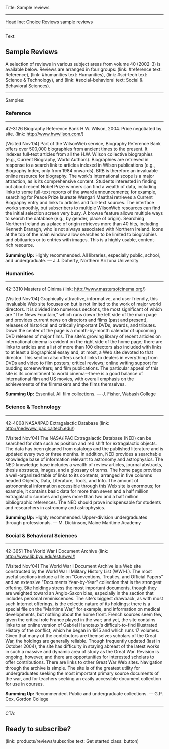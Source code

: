 Title: Sample reviews

----

Headline: Choice Reviews sample reviews

----

Text:

## Sample Reviews

A selection of reviews in various subject areas from volume 40 (2002–3) is available below. Reviews are arranged in four groups: (link: #reference text: Reference), (link: #humanities text: Humanities), (link: #sci-tech text: Science & Technology), and (link: #social-behavioral text: Social & Behavioral Sciences).

----

Samples:

### <span id="reference">Reference</span>

***

42-3126
Biography Reference Bank
H.W. Wilson, 2004. Price negotiated by site.
(link: http://www.hwwilson.com/)

[Visited Nov'04] Part of the WilsonWeb service, Biography Reference Bank offers over 500,000 biographies from ancient times to the present. It indexes full-text articles from all the H.W. Wilson collective biographies (e.g., Current Biography, World Authors). Biographies are retrieved in response to a search link to articles indexed in Wilson publications (e.g., Biography Index, only from 1984 onwards). BRB is therefore an invaluable online resource for biography. The work's international scope is a major attraction, as is its comprehensive content. Students interested in finding out about recent Nobel Prize winners can find a wealth of data, including links to some full-text reports of the award announcements; for example, searching for Peace Prize laureate Wangari Maathai retrieves a Current Biography entry and links to articles and full-text sources. The interface works smoothly, but subscribers to multiple WilsonWeb resources can find the initial selection screen very busy. A browse feature allows multiple ways to search the database (e.g., by gender, place of origin). Searching Northern Ireland as a place of origin retrieves more than 40 hits, including Kenneth Branagh, who is not always associated with Northern Ireland. Icons at the top of the main window allow searches to be limited to biographies and obituaries or to entries with images. This is a highly usable, content-rich resource.

**Summing Up:**
Highly recommended. All libraries, especially public, school, and undergraduate.
— J.J. Doherty, Northern Arizona University

### <span id="humanities">Humanities</span>

***

42-3310
Masters of Cinima
(link: http://www.mastersofcinema.org/)

[Visited Nov'04] Graphically attractive, informative, and user friendly, this invaluable Web site focuses on but is not limited to the work of major world directors. It is divided into numerous sections, the most significant of which are "The News Fountain," which runs down the left side of the main page and provides current news on directors and films (past and present), releases of historical and critically important DVDs, awards, and tributes. Down the center of the page is a month-by-month calendar of upcoming DVD releases of major films. The site's growing library of recent articles on international cinema is evident on the right side of the home page; there are links to articles and a list of more than 100 directors also included with links to at least a biographical essay and, at most, a Web site devoted to that director. This section also offers useful links to dealers in everything from DVDs and video to film posters; critical reviews; online writing support for budding screenwriters; and film publications. The particular appeal of this site is its commitment to world cinema--there is a good balance of international film and US movies, with overall emphasis on the achievements of the filmmakers and the films themselves.

**Summing Up:**
Essential. All film collections.
— J. Fisher, Wabash College

### <span id="sci-tech">Science & Technology</span>

***

42-4008
NASA/IPAC Extragalactic Database
(link: http://nedwww.ipac.caltech.edu/)

[Visited Nov'04] The NASA/IPAC Extragalactic Database (NED) can be searched for data such as position and red shift for extragalactic objects. The data has been gleaned from catalogs and the published literature and is updated every two or three months. In addition, NED provides a searchable knowledge base of information relevant to astronomy and astrophysics. The NED knowledge base includes a wealth of review articles, journal abstracts, thesis abstracts, images, and a glossary of terms. The home page provides a well-organized table of links to its contents, arranged in five columns headed Objects, Data, Literature, Tools, and Info. The amount of astronomical information accessible through this Web site is enormous; for example, it contains basic data for more than seven and a half million extragalactic sources and gives more than two and a half million bibliographic references. The NED should prove indispensable for students and researchers in astronomy and astrophysics.

**Summing Up:**
Highly recommended. Upper-division undergraduates through professionals.
— M. Dickinson, Maine Maritime Academy

### <span id="social-behavioral">Social & Behavioral Sciences</span>

***

42-3651
The World War I Document Archive
(link: http://www.lib.byu.edu/estu/wwi/)

[Visited Nov'04] The World War I Document Archive is a Web site constructed by the World War I Military History List (WWI-L). The most useful sections include a file on "Conventions, Treaties, and Official Papers" and an extensive "Documents Year-by-Year" collection that is the strongest offering. Site holdings stress the most important documents, though they are weighted toward an Anglo-Saxon bias, especially in the section that includes personal reminiscences. The site's biggest drawback, as with most such Internet offerings, is the eclectic nature of its holdings: there is a special file on the "Maritime War," for example, and information on medical developments, but nothing about the home front. French sources seem few, given the critical role France played in the war; and yet, the site contains links to an online version of Gabriel Hanotaux's difficult-to-find Illustrated History of the conflict, which he began in 1915 and which runs 17 volumes. Given that many of the contributors are themselves scholars of the Great War, the holdings are generally reliable. Though frequently updated (last in October 2004), the site has difficulty in staying abreast of the latest works in such a massive and dynamic area of study as the Great War. Revision is ongoing, however, and there are opportunities for interested scholars to offer contributions. There are links to other Great War Web sites. Navigation through the archive is simple. The site is of the greatest utility for undergraduates seeking the most important primary source documents of the war, and for teachers seeking an easily accessible document collection for use in courses.

**Summing Up:**
Recommended. Public and undergraduate collections.
— G.P. Cox, Gordon College

----

CTA:

## Ready to subscribe?

(link: products/reviews/subscribe text: Get started class: button)

